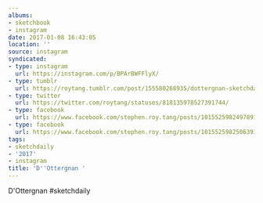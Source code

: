 ```yaml
---
albums:
- sketchbook
- instagram
date: 2017-01-08 16:43:05
location: ''
source: instagram
syndicated:
- type: instagram
  url: https://instagram.com/p/BPArBWFFlyX/
- type: tumblr
  url: https://roytang.tumblr.com/post/155580268935/dottergnan-sketchdaily
- type: twitter
  url: https://twitter.com/roytang/statuses/818135978527391744/
- type: facebook
  url: https://www.facebook.com/stephen.roy.tang/posts/10155259824978912:0
- type: facebook
  url: https://www.facebook.com/stephen.roy.tang/posts/10155259825063912
tags:
- sketchdaily
- '2017'
- instagram
title: 'D''Ottergnan '
---
```


D'Ottergnan #sketchdaily